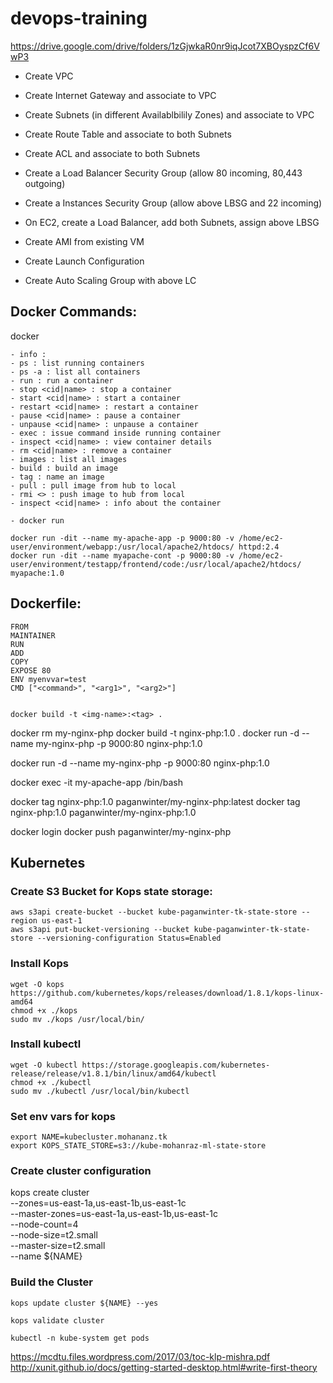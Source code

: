 # devops-training

https://drive.google.com/drive/folders/1zGjwkaR0nr9iqJcot7XBOyspzCf6VwP3

- Create VPC
- Create Internet Gateway and associate to VPC
- Create Subnets (in different Availablbilily Zones) and associate to VPC
- Create Route Table and associate to both Subnets
- Create ACL and associate to both Subnets
- Create a Load Balancer Security Group (allow 80 incoming, 80,443 outgoing)
- Create a Instances Security Group (allow above LBSG and 22 incoming)
- On EC2, create a Load Balancer, add both Subnets, assign above LBSG

- Create AMI from existing VM
- Create Launch Configuration
- Create Auto Scaling Group with above LC

## Docker Commands:

docker
```
- info : 
- ps : list running containers
- ps -a : list all containers
- run : run a container
- stop <cid|name> : stop a container
- start <cid|name> : start a container
- restart <cid|name> : restart a container
- pause <cid|name> : pause a container
- unpause <cid|name> : unpause a container
- exec : issue command inside running container
- inspect <cid|name> : view container details
- rm <cid|name> : remove a container
- images : list all images
- build : build an image
- tag : name an image
- pull : pull image from hub to local
- rmi <> : push image to hub from local
- inspect <cid|name> : info about the container

- docker run

docker run -dit --name my-apache-app -p 9000:80 -v /home/ec2-user/environment/webapp:/usr/local/apache2/htdocs/ httpd:2.4
docker run -dit --name myapache-cont -p 9000:80 -v /home/ec2-user/environment/testapp/frontend/code:/usr/local/apache2/htdocs/ myapache:1.0
```

## Dockerfile:
```
FROM
MAINTAINER
RUN
ADD
COPY
EXPOSE 80
ENV myenvvar=test
CMD ["<command>", "<arg1>", "<arg2>"]


docker build -t <img-name>:<tag> .
```
docker rm my-nginx-php
docker build -t nginx-php:1.0 .
docker run -d --name my-nginx-php -p 9000:80 nginx-php:1.0

docker run -d --name my-nginx-php -p 9000:80 nginx-php:1.0

docker exec -it my-apache-app /bin/bash

docker tag nginx-php:1.0 paganwinter/my-nginx-php:latest
docker tag nginx-php:1.0 paganwinter/my-nginx-php:1.0

docker login
docker push paganwinter/my-nginx-php

## Kubernetes

### Create S3 Bucket for Kops state storage:
```
aws s3api create-bucket --bucket kube-paganwinter-tk-state-store --region us-east-1
aws s3api put-bucket-versioning --bucket kube-paganwinter-tk-state-store --versioning-configuration Status=Enabled
```

### Install Kops
```
wget -O kops https://github.com/kubernetes/kops/releases/download/1.8.1/kops-linux-amd64
chmod +x ./kops
sudo mv ./kops /usr/local/bin/
```

### Install kubectl
```
wget -O kubectl https://storage.googleapis.com/kubernetes-release/release/v1.8.1/bin/linux/amd64/kubectl
chmod +x ./kubectl
sudo mv ./kubectl /usr/local/bin/kubectl
```

### Set env vars for kops
```
export NAME=kubecluster.mohananz.tk
export KOPS_STATE_STORE=s3://kube-mohanraz-ml-state-store
```

### Create cluster configuration
kops create cluster \
    --zones=us-east-1a,us-east-1b,us-east-1c \
    --master-zones=us-east-1a,us-east-1b,us-east-1c \
    --node-count=4 \
    --node-size=t2.small \
    --master-size=t2.small \
    --name ${NAME}

### Build the Cluster
```
kops update cluster ${NAME} --yes

kops validate cluster

kubectl -n kube-system get pods

```




https://mcdtu.files.wordpress.com/2017/03/toc-klp-mishra.pdf
http://xunit.github.io/docs/getting-started-desktop.html#write-first-theory
